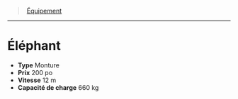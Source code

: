 ﻿---
!EquipmentItem
Type: Monture
Price: 200 po
WeightCapacity: 660 kg
Speed: 12 m
Id: equipment_hd.md#Éléphant
ParentLink: equipment_hd.md#Équipement
Name: Éléphant
ParentName: Équipement
NameLevel: 1
Attributes:
  Name: Éléphant
  Markdown: >+
    # <!--Name-->Éléphant<!--/Name-->


    - **Type** <!--Type-->Monture<!--/Type-->

    - **Prix** <!--Price-->200 po<!--/Price-->

    - **Vitesse** <!--Speed-->12 m<!--/Speed-->

    - **Capacité de charge** <!--WeightCapacity-->660 kg<!--/WeightCapacity-->

  Type: Monture
  Price: 200 po
  Speed: 12 m
  WeightCapacity: 660 kg
AttributesDictionary: >+
  Name: Éléphant

  Markdown: >+

    # <!--Name-->Éléphant<!--/Name-->





    - **Type** <!--Type-->Monture<!--/Type-->



    - **Prix** <!--Price-->200 po<!--/Price-->



    - **Vitesse** <!--Speed-->12 m<!--/Speed-->



    - **Capacité de charge** <!--WeightCapacity-->660 kg<!--/WeightCapacity-->



  Type: Monture

  Price: 200 po

  Speed: 12 m

  WeightCapacity: 660 kg

---
> [Équipement](hd_equipment.md)

---

# Éléphant

- **Type** Monture
- **Prix** 200 po
- **Vitesse** 12 m
- **Capacité de charge** 660 kg

